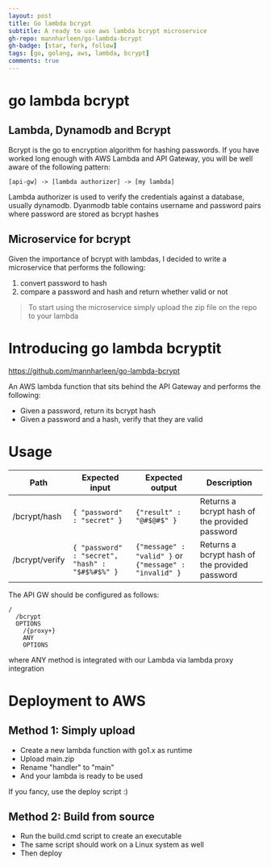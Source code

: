 ```yaml
---
layout: post
title: Go lambda bcrypt
subtitle: A ready to use aws lambda bcrypt microservice
gh-repo: mannharleen/go-lambda-bcrypt
gh-badge: [star, fork, follow]
tags: [go, golang, aws, lambda, bcrypt]
comments: true
---
```


# go lambda bcrypt

## Lambda, Dynamodb and Bcrypt
Bcrypt is the go to encryption algorithm for hashing passwords. 
If you have worked long enough with AWS Lambda and API Gateway, you will be well aware of the following pattern:
```
[api-gw] -> [lambda authorizer] -> [my lambda]
```

Lambda authorizer is used to verify the credentials against a database, usually dynamodb. Dyanmodb table contains username and password pairs where password are stored as bcrypt hashes

## Microservice for bcrypt
Given the importance of bcrypt with lambdas, I decided to write a microservice that performs the following:
1. convert password to hash
2. compare a password and hash and return whether valid or not

> To start using the microservice simply upload the zip file on the repo to your lambda

# Introducing go lambda bcryptit
https://github.com/mannharleen/go-lambda-bcrypt

An AWS lambda function that sits behind the API Gateway and performs the following:
- Given a password, return its bcrypt hash
- Given a password and a hash, verify that they are valid

# Usage

| Path | Expected input | Expected output | Description
|---|---|---|---|
| /bcrypt/hash | ``` { "password" : "secret" } ```| ``` {"result" : "@#$@#$" } ```| Returns a bcrypt hash of the provided password |
| /bcrypt/verify | ``` { "password" : "secret", "hash" : "$#$%#$%" } ```| ``` {"message" : "valid" } ``` or ``` {"message" : "invalid" } ```| Returns a bcrypt hash of the provided password |


The API GW should be configured as follows:
```
/
  /bcrypt
  OPTIONS
    /{proxy+}
    ANY
    OPTIONS
```
where ANY method is integrated with our Lambda via lambda proxy integration


# Deployment to AWS

## Method 1: Simply upload
- Create a new lambda function with go1.x as runtime
- Upload main.zip
- Rename "handler" to "main"
- And your lambda is ready to be used

If you fancy, use the deploy script :)

## Method 2: Build from source
- Run the build.cmd script to create an executable
- The same script should work on a Linux system as well
- Then deploy
